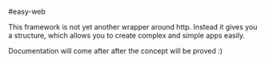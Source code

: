 #easy-web

This framework is not yet another wrapper around http. Instead it gives you a structure,
which allows you to create complex and simple apps easily.

Documentation will come after after the concept will be proved :)

